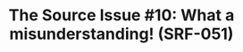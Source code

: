 ---
ee_id_thing: '4409'
site: '1'
type: '2'
inv_num: 2013-141
add_credit:
url: 2013-141-the-source-issue-10-what-a-misunderstanding
title: 'The Source  Issue #10: What a misunderstanding! (SRF-051)'
year: '2018'
display_year: '2018'
medium: Zine
dims: 11 x 8.5 in
pitch:
ps:
live_url:
youtube:
related_code: https://github.com/coryarcangel/What-a-Misunderstanding
imgs: source-wam-2013-141-database-ih--l1vt.jpg
subheading:
download: the-source-wam-2013-141-digital-master-ih-2018.pdf
commission:
related: "[55] [2009-046-what-a-misunderstanding-art] 2009-046 What a Misunderstanding!"
layout: things-i-made
---